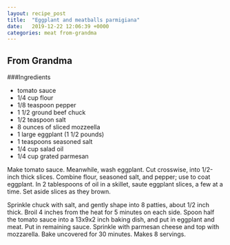 ```yaml
---
layout: recipe_post
title:  "Eggplant and meatballs parmigiana"
date:   2019-12-22 12:06:39 +0000
categories: meat from-grandma
---
```


## From Grandma
###Ingredients
* tomato sauce
* 1/4 cup flour
* 1/8 teaspoon pepper
* 1 1/2 ground beef chuck
* 1/2 teaspoon salt
* 8 ounces of sliced mozzeella
* 1 large eggplant (1 1/2 pounds)
* 1 teaspoons seasoned salt
* 1/4 cup salad oil
* 1/4 cup grated parmesan


Make tomato sauce. Meanwhile, wash eggplant. Cut crosswise, into 1/2-inch thick slices. Combine flour, seasoned salt, and pepper; use to coat eggplant. In 2 tablespoons of oil in a skillet, saute eggplant slices, a few at a time. Set aside slices as they brown.

Sprinkle chuck with salt, and gently shape into 8 patties, about 1/2 inch thick. Broil 4 inches from the heat for 5 minutes on each side. Spoon half the tomato sauce into a 13x9x2 inch baking dish, and put in eggplant and meat. Put in remaining sauce. Sprinkle with parmesan cheese and top with mozzarella. Bake uncovered for 30 minutes. Makes 8 servings.
